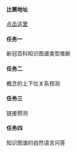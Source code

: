#### 比赛地址

[点击这里](https://www.biendata.xyz/competition/ccks_2020_7_1/data/)


#### 任务一

新冠百科知识图谱类型推断

#### 任务二

概念的上下位关系预测

#### 任务三

链接预测

#### 任务四

知识图谱的自然语言问答
